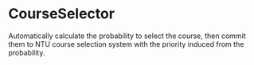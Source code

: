# CourseSelector
Automatically calculate the probability to select the course, then commit them to NTU course selection system with the priority induced from the probability.
